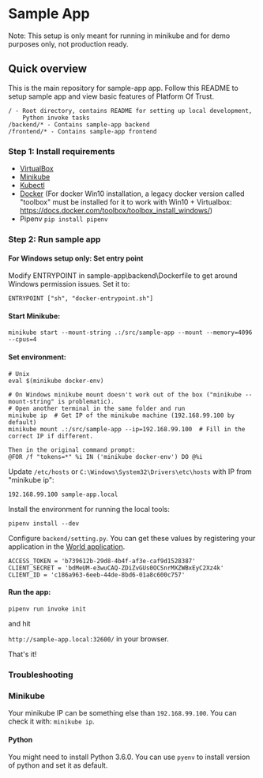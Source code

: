 # Sample App

Note: This setup is only meant for running in minikube and for demo purposes only, not production ready.

## Quick overview

This is the main repository for sample-app app.
Follow this README to setup sample app and view basic features of Platform Of Trust.

    / - Root directory, contains README for setting up local development,
        Python invoke tasks
    /backend/* - Contains sample-app backend
    /frontend/* - Contains sample-app frontend

### Step 1: Install requirements 

- [VirtualBox](https://www.virtualbox.org/wiki/Downloads)
- [Minikube](https://kubernetes.io/docs/setup/minikube/)
- [Kubectl](https://kubernetes.io/docs/tasks/tools/install-kubectl/)
- [Docker](https://docs.docker.com/get-started/)
  (For docker Win10 installation, a legacy docker version called "toolbox" must be installed for it to work with Win10 + Virtualbox:
https://docs.docker.com/toolbox/toolbox_install_windows/)
- Pipenv `pip install pipenv`

### Step 2: Run sample app

#### For Windows setup only: Set entry point
Modify ENTRYPOINT in sample-app\backend\Dockerfile to get around Windows permission issues. Set it to:
```
ENTRYPOINT ["sh", "docker-entrypoint.sh"]
```

#### Start Minikube:
```
minikube start --mount-string .:/src/sample-app --mount --memory=4096 --cpus=4
```

#### Set environment:
```
# Unix   
eval $(minikube docker-env)

# On Windows minikube mount doesn't work out of the box ("minikube --mount-string" is problematic).
# Open another terminal in the same folder and run
minikube ip  # Get IP of the minikube machine (192.168.99.100 by default)
minikube mount .:/src/sample-app --ip=192.168.99.100  # Fill in the correct IP if different.

Then in the original command prompt:
@FOR /f "tokens=*" %i IN ('minikube docker-env') DO @%i
```


Update `/etc/hosts` or `C:\Windows\System32\Drivers\etc\hosts` with IP from "minikube ip":
```
192.168.99.100 sample-app.local
```

Install the environment for running the local tools: 
```
pipenv install --dev
```

Configure `backend/setting.py`. You can get these values by registering your application in the [World application](https://world-sandbox.oftrust.net).

```
ACCESS_TOKEN = 'b739612b-29d8-4b4f-af3e-caf9d1528387'
CLIENT_SECRET = 'bdMeUM-e3wuCAQ-ZDiZvGUs0OCSnrMXZWBxEyC2Xz4k'
CLIENT_ID = 'c186a963-6eeb-44de-8bd6-01a8c600c757'
```

#### Run the app:
```
pipenv run invoke init
``` 

and hit 

`http://sample-app.local:32600/` in your browser.

That's it!

### Troubleshooting

### Minikube
Your minikube IP can be something else than `192.168.99.100`. You can check it with:
`minikube ip`.

#### Python
You might need to install Python 3.6.0. You can use `pyenv` to install version of python and set it as default.
